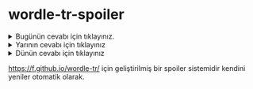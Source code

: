 # wordle-tr-spoiler

<details>
  <summary>Bugünün cevabı için tıklayınız.</summary>
  <br>
    <b> kıtır </b>
</details>

<details>
  <summary>Yarının cevabı için tıklayınız</summary>
  <br>
   <b> rekat </b>
</details>

<details>
  <summary>Dünün cevabı için tıklayınız </summary>
  <br>
  <b> azılı </b>
</details>

https://f.github.io/wordle-tr/ için geliştirilmiş bir spoiler sistemidir kendini yeniler otomatik olarak.

